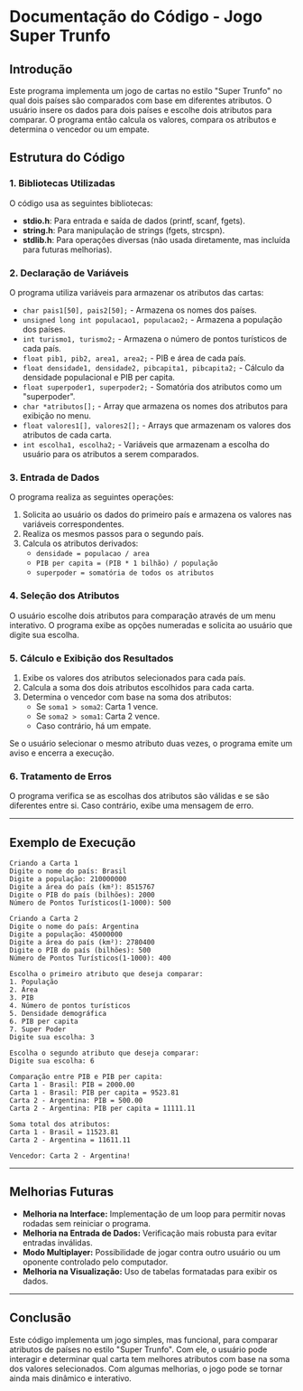 # Documentação do Código - Jogo Super Trunfo

## Introdução

Este programa implementa um jogo de cartas no estilo "Super Trunfo" no qual dois países são comparados com base em diferentes atributos. O usuário insere os dados para dois países e escolhe dois atributos para comparar. O programa então calcula os valores, compara os atributos e determina o vencedor ou um empate.

## Estrutura do Código

### 1. Bibliotecas Utilizadas

O código usa as seguintes bibliotecas:

- **stdio.h**: Para entrada e saída de dados (printf, scanf, fgets).
- **string.h**: Para manipulação de strings (fgets, strcspn).
- **stdlib.h**: Para operações diversas (não usada diretamente, mas incluída para futuras melhorias).

### 2. Declaração de Variáveis

O programa utiliza variáveis para armazenar os atributos das cartas:

- `char pais1[50], pais2[50];` - Armazena os nomes dos países.
- `unsigned long int populacao1, populacao2;` - Armazena a população dos países.
- `int turismo1, turismo2;` - Armazena o número de pontos turísticos de cada país.
- `float pib1, pib2, area1, area2;` - PIB e área de cada país.
- `float densidade1, densidade2, pibcapita1, pibcapita2;` - Cálculo da densidade populacional e PIB per capita.
- `float superpoder1, superpoder2;` - Somatória dos atributos como um "superpoder".
- `char *atributos[];` - Array que armazena os nomes dos atributos para exibição no menu.
- `float valores1[], valores2[];` - Arrays que armazenam os valores dos atributos de cada carta.
- `int escolha1, escolha2;` - Variáveis que armazenam a escolha do usuário para os atributos a serem comparados.

### 3. Entrada de Dados

O programa realiza as seguintes operações:

1. Solicita ao usuário os dados do primeiro país e armazena os valores nas variáveis correspondentes.
2. Realiza os mesmos passos para o segundo país.
3. Calcula os atributos derivados:
   - `densidade = populacao / area`
   - `PIB per capita = (PIB * 1 bilhão) / população`
   - `superpoder = somatória de todos os atributos`

### 4. Seleção dos Atributos

O usuário escolhe dois atributos para comparação através de um menu interativo. O programa exibe as opções numeradas e solicita ao usuário que digite sua escolha.

### 5. Cálculo e Exibição dos Resultados

1. Exibe os valores dos atributos selecionados para cada país.
2. Calcula a soma dos dois atributos escolhidos para cada carta.
3. Determina o vencedor com base na soma dos atributos:
   - Se `soma1 > soma2`: Carta 1 vence.
   - Se `soma2 > soma1`: Carta 2 vence.
   - Caso contrário, há um empate.

Se o usuário selecionar o mesmo atributo duas vezes, o programa emite um aviso e encerra a execução.

### 6. Tratamento de Erros

O programa verifica se as escolhas dos atributos são válidas e se são diferentes entre si. Caso contrário, exibe uma mensagem de erro.

---

## Exemplo de Execução

```
Criando a Carta 1
Digite o nome do país: Brasil
Digite a população: 210000000
Digite a área do país (km²): 8515767
Digite o PIB do país (bilhões): 2000
Número de Pontos Turísticos(1-1000): 500

Criando a Carta 2
Digite o nome do país: Argentina
Digite a população: 45000000
Digite a área do país (km²): 2780400
Digite o PIB do país (bilhões): 500
Número de Pontos Turísticos(1-1000): 400

Escolha o primeiro atributo que deseja comparar:
1. População
2. Área
3. PIB
4. Número de pontos turísticos
5. Densidade demográfica
6. PIB per capita
7. Super Poder
Digite sua escolha: 3

Escolha o segundo atributo que deseja comparar:
Digite sua escolha: 6

Comparação entre PIB e PIB per capita:
Carta 1 - Brasil: PIB = 2000.00
Carta 1 - Brasil: PIB per capita = 9523.81
Carta 2 - Argentina: PIB = 500.00
Carta 2 - Argentina: PIB per capita = 11111.11

Soma total dos atributos:
Carta 1 - Brasil = 11523.81
Carta 2 - Argentina = 11611.11

Vencedor: Carta 2 - Argentina!
```

---

## Melhorias Futuras

- **Melhoria na Interface:** Implementação de um loop para permitir novas rodadas sem reiniciar o programa.
- **Melhoria na Entrada de Dados:** Verificação mais robusta para evitar entradas inválidas.
- **Modo Multiplayer:** Possibilidade de jogar contra outro usuário ou um oponente controlado pelo computador.
- **Melhoria na Visualização:** Uso de tabelas formatadas para exibir os dados.

---

## Conclusão

Este código implementa um jogo simples, mas funcional, para comparar atributos de países no estilo "Super Trunfo". Com ele, o usuário pode interagir e determinar qual carta tem melhores atributos com base na soma dos valores selecionados. Com algumas melhorias, o jogo pode se tornar ainda mais dinâmico e interativo.

